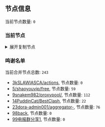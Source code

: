 
## 节点信息
当前节点数量: `0`
### 当前节点
<details>
  <summary>展开复制节点</summary>

    

</details>

### 鸣谢名单
当前合并节点总数: `243`
- [3kSLAWIASCA/actions](https://github.com/kSLAWIASCA/actions), 节点数量: `0`
- [5/shaoyouvip/free](https://github.com/shaoyouvip/free), 节点数量: `59`
- [9snakem982/proxypool/](https://github.com/snakem982/proxypool/), 节点数量: `112`
- [14PuddinCat/BestClash](https://github.com/PuddinCat/BestClash), 节点数量: `22`
- [23dora-admin001/aggregator-](https://github.com/dora-admin001/aggregator-), 节点数量: `76`
- [98back](https://github.com/firefoxmmx2/v2rayshare_subcription), 节点数量: `0`
- [99电报群分享1](https://github.com/cdddbc/getAirport), 节点数量: `0`


